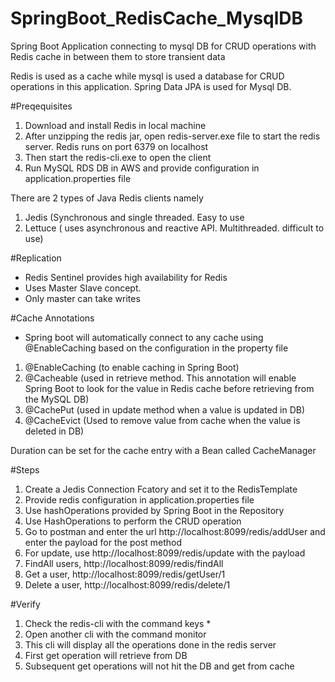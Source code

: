 # SpringBoot_RedisCache_MysqlDB
Spring Boot Application connecting to mysql DB for CRUD operations with Redis cache in between them to store transient data

Redis is used as a cache while mysql is used a database for CRUD operations in this application. Spring Data JPA is used for Mysql DB.

#Preqequisites

1. Download and install Redis in local machine
2. After unzipping the redis jar, open redis-server.exe file to start the redis server. Redis runs on port 6379 on localhost
3. Then start the redis-cli.exe to open the client
4. Run MySQL RDS DB in AWS and provide configuration in application.properties file

There are 2 types of Java Redis clients namely

1. Jedis (Synchronous and single threaded. Easy to use
2. Lettuce ( uses asynchronous and reactive API. Multithreaded. difficult to use)

#Replication

- Redis Sentinel provides high availability for Redis
- Uses Master Slave concept.
- Only master can take writes

#Cache Annotations

- Spring boot will automatically connect to any cache using @EnableCaching based on the configuration in the property file 

1. @EnableCaching (to enable caching in Spring Boot)
1. @Cacheable (used in retrieve method. This annotation will enable Spring Boot to look for the value in Redis cache before retrieving from the MySQL DB)
2. @CachePut (used in update method when a value is updated in DB)
3. @CacheEvict (Used to remove value from cache when the value is deleted in DB)

Duration can be set for the cache entry with a Bean called CacheManager

#Steps

1. Create a Jedis Connection Fcatory and set it to the RedisTemplate
2. Provide redis configuration in application.properties file
3. Use hashOperations provided by Spring Boot in the Repository
4. Use HashOperations to perform the CRUD operation
5. Go to postman and enter the url http://localhost:8099/redis/addUser and enter the payload for the post method
6. For update, use http://localhost:8099/redis/update with the payload
7. FindAll users, http://localhost:8099/redis/findAll
8. Get a user, http://localhost:8099/redis/getUser/1
9. Delete a user, http://localhost:8099/redis/delete/1

#Verify

1. Check the redis-cli with the command keys *
2. Open another cli with the command monitor
3. This cli will display all the operations done in the redis server
4. First get operation will retrieve from DB
5. Subsequent get operations will not hit the DB and get from cache
